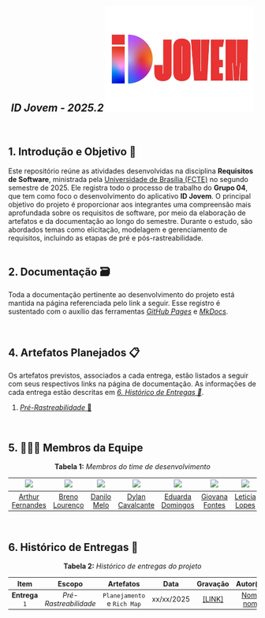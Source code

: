 <h2 align="center">
  <b><i>ID Jovem - 2025.2</i></b>
    <img src="docs/IDJovem.jpeg" 
       alt="IDJovem" 
       width="300px">
</h2>
<br>

## 1. Introdução e Objetivo 🎯

Este repositório reúne as atividades desenvolvidas na disciplina **Requisitos de Software**, ministrada pela [Universidade de Brasília (FCTE)](https://fcte.unb.br) no segundo semestre de 2025. Ele registra todo o processo de trabalho do **Grupo 04**, que tem como foco o desenvolvimento do aplicativo **ID Jovem**. O principal objetivo do projeto é proporcionar aos integrantes uma compreensão mais aprofundada sobre os requisitos de software, por meio da elaboração de artefatos e da documentação ao longo do semestre. Durante o estudo, são abordados temas como elicitação, modelagem e gerenciamento de requisitos, incluindo as etapas de pré e pós-rastreabilidade.  
<br>

## 2. Documentação 🗃️

Toda a documentação pertinente ao desenvolvimento do projeto está mantida na página referenciada pelo link a seguir. Esse registro é sustentado com o auxílio das ferramentas [*GitHub Pages*](https://pages.github.com) e [*MkDocs*](https://www.mkdocs.org).

<br>

## 4. Artefatos Planejados 📋

Os artefatos previstos, associados a cada entrega, estão listados a seguir com seus respectivos links na página de documentação. As informações de cada entrega estão descritas em [*6. Histórico de Entregas 📅*](#6-histórico-de-entregas-).

1. [*Pré-Rastreabilidade* 🔗](#)


<br>

## 5. 🧑🏽‍💻 Membros da Equipe 

<p align="center"><strong>Tabela 1:</strong> <i>Membros do time de desenvolvimento</i></p>

| [![](https://avatars.githubusercontent.com/u/90862900?v=4)](https://github.com/arthurfernandesj) | [![](https://avatars.githubusercontent.com/u/148734771?v=4)](https://github.com/BrenoLTeixeira) | [![](https://avatars.githubusercontent.com/u/137555908?v=4)](https://github.com/EngDann) | [![](https://avatars.githubusercontent.com/u/164230534?v=4)](https://github.com/dylancavalcante) | [![](https://avatars.githubusercontent.com/u/161097238?v=4)](https://github.com/eduardar0)  | [![](https://avatars.githubusercontent.com/u/149431855?v=4)](https://github.com/GiovanaFontesS)  | [![](https://avatars.githubusercontent.com/u/166872122?v=4)](https://github.com/leticialopes20)  |
|:-:|:-:|:-:|:-:|:-:|:-:|:-:|
| [Arthur Fernandes](https://github.com/arthurfernandesj) | [Breno Lourenço](https://github.com/BrenoLTeixeira) | [Danilo Melo](https://github.com/EngDann) | [Dylan Cavalcante](https://github.com/dylancavalcante) | [Eduarda Domingos](https://github.com/eduardar0) | [Giovana Fontes](https://github.com/GiovanaFontesS) | [Leticia Lopes](https://github.com/leticialopes20) |

<br>

## 6. Histórico de Entregas 📅

<p align="center"><strong>Tabela 2:</strong> <i>Histórico de entregas do projeto</i></p>

| Item | Escopo | Artefatos | Data | Gravação | Autor(es) | Revisor(es) |
|:-:|:-:|:-:|:-:|:-:|:-:|:-:|
| **Entrega** `1` | *Pré-Rastreabilidade* | `Planejamento` e `Rich Map` | xx/xx/2025 | [[LINK]]() | [Nome](), [nome]()| 